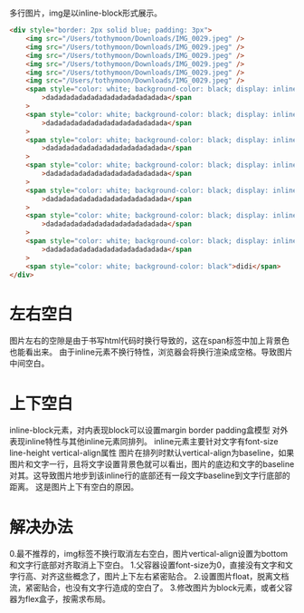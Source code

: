 # 

多行图片，img是以inline-block形式展示。
```html
<div style="border: 2px solid blue; padding: 3px">
	<img src="/Users/tothymoon/Downloads/IMG_0029.jpeg" />
	<img src="/Users/tothymoon/Downloads/IMG_0029.jpeg" />
	<img src="/Users/tothymoon/Downloads/IMG_0029.jpeg" />
	<img src="/Users/tothymoon/Downloads/IMG_0029.jpeg" />
	<img src="/Users/tothymoon/Downloads/IMG_0029.jpeg" />
	<img src="/Users/tothymoon/Downloads/IMG_0029.jpeg" />
	<span style="color: white; background-color: black; display: inline-block"
		>dadadadadadadadadadadadadadada</span
	>
	<span style="color: white; background-color: black; display: inline-block"
		>dadadadadadadadadadadadadadada</span
	>
	<span style="color: white; background-color: black; display: inline-block"
		>dadadadadadadadadadadadadadada</span
	>
	<span style="color: white; background-color: black; display: inline-block"
		>dadadadadadadadadadadadadadada</span
	>
	<span style="color: white; background-color: black; display: inline-block"
		>dadadadadadadadadadadadadadada</span
	>
	<span style="color: white; background-color: black; display: inline-block"
		>dadadadadadadadadadadadadadada</span
	>
	<span style="color: white; background-color: black; display: inline-block"
		>dadadadadadadadadadadadadadada</span
	>
	<span style="color: white; background-color: black">didi</span>
</div>
```
# 左右空白
图片左右的空隙是由于书写html代码时换行导致的，这在span标签中加上背景色也能看出来。
由于inline元素不换行特性，浏览器会将换行渲染成空格。导致图片中间空白。

# 上下空白
inline-block元素，对内表现block可以设置margin border padding盒模型
对外表现inline特性与其他inline元素同排列。
inline元素主要针对文字有font-size line-height vertical-align属性
图片在排列时默认vertical-align为baseline，如果图片和文字一行，且将文字设置背景色就可以看出，图片的底边和文字的baseline对其。这导致图片地步到该inline行的底部还有一段文字baseline到文字行底部的距离。
这是图片上下有空白的原因。

# 解决办法
0.最不推荐的，img标签不换行取消左右空白，图片vertical-align设置为bottom和文字行底部对齐取消上下空白。
1.父容器设置font-size为0，直接没有文字和文字行高、对齐这些概念了，图片上下左右紧密贴合。
2.设置图片float，脱离文档流，紧密贴合，也没有文字行造成的空白了。
3.修改图片为block元素，或者父容器为flex盒子，按需求布局。